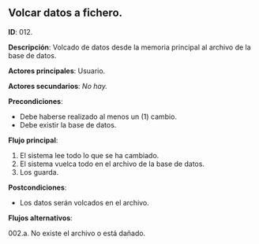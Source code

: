 ## Volcar datos a fichero.

**ID**: 012.

**Descripción**: Volcado de datos desde la memoria principal al archivo de la base de datos.

**Actores principales**: Usuario.

**Actores secundarios**: _No hay._

**Precondiciones**:

- Debe haberse realizado al menos un (1) cambio.
- Debe existir la base de datos.

**Flujo principal**:

1. El sistema lee todo lo que se ha cambiado.
2. El sistema vuelca todo en el archivo de la base de datos.
3. Los guarda.

**Postcondiciones**:

- Los datos serán volcados en el archivo.

**Flujos alternativos**:

002.a. No existe el archivo o está dañado.
